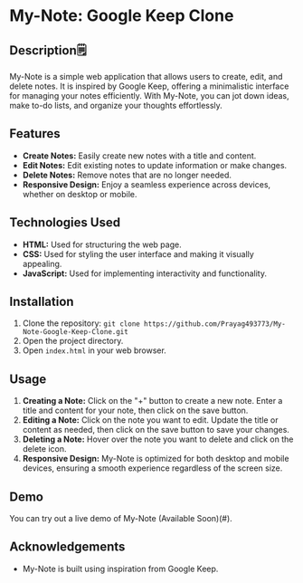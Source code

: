 # My-Note: Google Keep Clone

## Description🗒
My-Note is a simple web application that allows users to create, edit, and delete notes. It is inspired by Google Keep, offering a minimalistic interface for managing your notes efficiently. With My-Note, you can jot down ideas, make to-do lists, and organize your thoughts effortlessly.

## Features
- **Create Notes:** Easily create new notes with a title and content.
- **Edit Notes:** Edit existing notes to update information or make changes.
- **Delete Notes:** Remove notes that are no longer needed.
- **Responsive Design:** Enjoy a seamless experience across devices, whether on desktop or mobile.

## Technologies Used
- **HTML:** Used for structuring the web page.
- **CSS:** Used for styling the user interface and making it visually appealing.
- **JavaScript:** Used for implementing interactivity and functionality.

## Installation
1. Clone the repository: `git clone https://github.com/Prayag493773/My-Note-Google-Keep-Clone.git`
2. Open the project directory.
3. Open `index.html` in your web browser.

## Usage
1. **Creating a Note:** Click on the "+" button to create a new note. Enter a title and content for your note, then click on the save button.
2. **Editing a Note:** Click on the note you want to edit. Update the title or content as needed, then click on the save button to save your changes.
3. **Deleting a Note:** Hover over the note you want to delete and click on the delete icon.
4. **Responsive Design:** My-Note is optimized for both desktop and mobile devices, ensuring a smooth experience regardless of the screen size.

## Demo
You can try out a live demo of My-Note (Available Soon)(#).

## Acknowledgements
- My-Note is built using inspiration from Google Keep.
